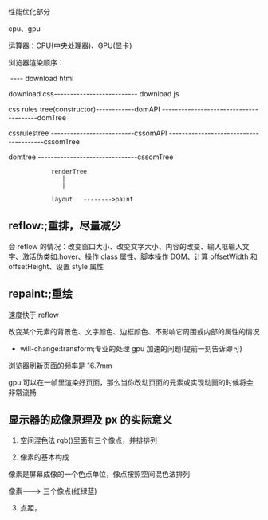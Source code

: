 性能优化部分

cpu、gpu

运算器：CPU(中央处理器)、GPU(显卡)

浏览器渲染顺序：

<img src="" />
       ---- download html

download css-------------------------- download js

css rules tree(constructor)------------domAPI
---------------------------------------domTree

cssrulestree --------------------------cssomAPI
---------------------------------------cssomTree

domtree -------------------------------cssomTree

                renderTree
                   |
                   |

                layout   -------->paint

## reflow:;重排，尽量减少

会 reflow 的情况：改变窗口大小、改变文字大小、内容的改变、输入框输入文字、激活伪类如:hover、操作 class 属性、脚本操作 DOM、计算 offsetWidth 和 offsetHeight、设置 style 属性

## repaint:;重绘

速度快于 reflow

改变某个元素的背景色、文字颜色、边框颜色、不影响它周围或内部的属性的情况

- will-change:transform;专业的处理 gpu 加速的问题(提前一刻告诉即可)

浏览器刷新页面的频率是 16.7mm

gpu 可以在一帧里渲染好页面，那么当你改动页面的元素或实现动画的时候将会非常流畅

## 显示器的成像原理及 px 的实际意义

1. 空间混色法
   rgb()里面有三个像点，并排排列

2. 像素的基本构成

像素是屏幕成像的一个色点单位，像点按照空间混色法排列

像素---> 三个像点(红绿蓝)

3. 点距，
